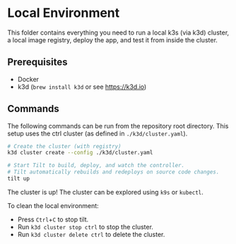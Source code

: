 # Local Environment

This folder contains everything you need to run a local k3s (via k3d) cluster,
a local image registry, deploy the app, and test it from inside the cluster.

## Prerequisites

- Docker
- k3d (`brew install k3d` or see https://k3d.io)

## Commands

The following commands can be run from the repository root directory.
This setup uses the ctrl cluster (as defined in `./k3d/cluster.yaml`).

```sh
# Create the cluster (with registry)
k3d cluster create --config ./k3d/cluster.yaml

# Start Tilt to build, deploy, and watch the controller.
# Tilt automatically rebuilds and redeploys on source code changes.
tilt up
```

The cluster is up! The cluster can be explored using `k9s` or `kubectl`.

To clean the local environment:

- Press `Ctrl`+`C` to stop tilt.
- Run `k3d cluster stop ctrl` to stop the cluster.
- Run `k3d cluster delete ctrl` to delete the cluster.
